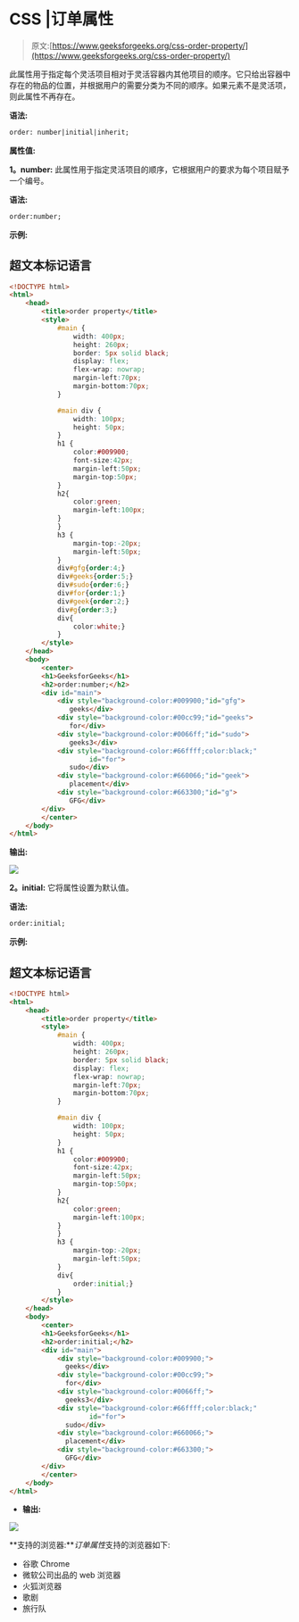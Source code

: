 # CSS |订单属性

> 原文:[https://www.geeksforgeeks.org/css-order-property/](https://www.geeksforgeeks.org/css-order-property/)

此属性用于指定每个灵活项目相对于灵活容器内其他项目的顺序。它只给出容器中存在的物品的位置，并根据用户的需要分类为不同的顺序。如果元素不是灵活项，则此属性不再存在。

**语法:**

```html
order: number|initial|inherit;
```

**属性值:**

**1。number:** 此属性用于指定灵活项目的顺序，它根据用户的要求为每个项目赋予一个编号。

**语法:**

```html
order:number;
```

**示例:**

## 超文本标记语言

```html
<!DOCTYPE html>
<html>
    <head>
        <title>order property</title>
        <style>
            #main {
                width: 400px;
                height: 260px;
                border: 5px solid black;
                display: flex;
                flex-wrap: nowrap;
                margin-left:70px;
                margin-bottom:70px;
            }

            #main div {
                width: 100px;
                height: 50px;
            }
            h1 {
                color:#009900;
                font-size:42px;
                margin-left:50px;
                margin-top:50px;
            }
            h2{
                color:green;
                margin-left:100px;
            }
            }
            h3 {
                margin-top:-20px;
                margin-left:50px;
            }
            div#gfg{order:4;}
            div#geeks{order:5;}
            div#sudo{order:6;}
            div#for{order:1;}
            div#geek{order:2;}
            div#g{order:3;}
            div{
                color:white;}
            }
        </style>
    </head>
    <body>
        <center>
        <h1>GeeksforGeeks</h1>
        <h2>order:number;</h2>
        <div id="main">
            <div style="background-color:#009900;"id="gfg">
               geeks</div>
            <div style="background-color:#00cc99;"id="geeks">
               for</div>
            <div style="background-color:#0066ff;"id="sudo">
               geeks3</div>
            <div style="background-color:#66ffff;color:black;"
                    id="for">
               sudo</div>
            <div style="background-color:#660066;"id="geek">
               placement</div>
            <div style="background-color:#663300;"id="g">
               GFG</div>
        </div>
        </center>
    </body>
</html>                               
```

**输出:**

![](img/5bcc5ece5d91a9ebb57352fb19d6e20b.png)

**2。initial:** 它将属性设置为默认值。

**语法:**

```html
order:initial;
```

**示例:**

## 超文本标记语言

```html
<!DOCTYPE html>
<html>
    <head>
        <title>order property</title>
        <style>
            #main {
                width: 400px;
                height: 260px;
                border: 5px solid black;
                display: flex;
                flex-wrap: nowrap;
                margin-left:70px;
                margin-bottom:70px;
            }

            #main div {
                width: 100px;
                height: 50px;
            }
            h1 {
                color:#009900;
                font-size:42px;
                margin-left:50px;
                margin-top:50px;
            }
            h2{
                color:green;
                margin-left:100px;
            }
            }
            h3 {
                margin-top:-20px;
                margin-left:50px;
            }
            div{
                order:initial;}
            }
        </style>
    </head>
    <body>
        <center>
        <h1>GeeksforGeeks</h1>
        <h2>order:initial;</h2>
        <div id="main">
            <div style="background-color:#009900;">
              geeks</div>
            <div style="background-color:#00cc99;">
              for</div>
            <div style="background-color:#0066ff;">
              geeks3</div>
            <div style="background-color:#66ffff;color:black;"
                    id="for">
              sudo</div>
            <div style="background-color:#660066;">
              placement</div>
            <div style="background-color:#663300;">
              GFG</div>
        </div>
        </center>
    </body>
</html>              
```

*   **输出:**

![](img/738b40786008244ebf0746c32c744150.png)

**支持的浏览器:***订单属性*支持的浏览器如下:

*   谷歌 Chrome
*   微软公司出品的 web 浏览器
*   火狐浏览器
*   歌剧
*   旅行队